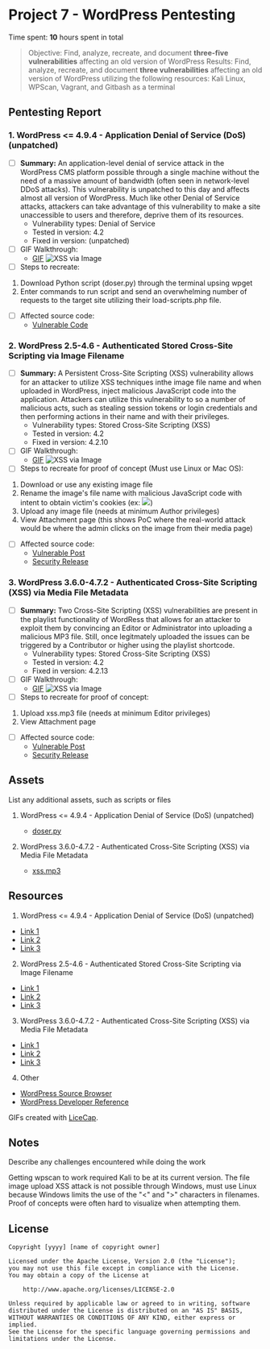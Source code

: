 # Project 7 - WordPress Pentesting

Time spent: **10** hours spent in total

> Objective: Find, analyze, recreate, and document **three-five vulnerabilities** affecting an old version of WordPress
> Results: Find, analyze, recreate, and document **three vulnerabilities** affecting an old version of WordPress utilizing the following resources: Kali Linux, WPScan, Vagrant, and Gitbash as a terminal

## Pentesting Report

### 1. WordPress <= 4.9.4 - Application Denial of Service (DoS) (unpatched)
  - [ ] **Summary:** An application-level denial of service attack in the WordPress CMS platform possible through a single machine without the need of a massive amount of bandwidth (often seen in network-level DDoS attacks). This vulnerability is unpatched to this day and affects almost all version of WordPress. Much like other Denial of Service attacks, attackers can take advantage of this vulnerability to make a site unaccessible to users and therefore, deprive them of its resources.
    - Vulnerability types: Denial of Service
    - Tested in version: 4.2
    - Fixed in version: (unpatched)
  - [ ] GIF Walkthrough: 
    - [GIF](https://github.com/HaTeMaiL/FacebookCodePathCourse_Authentic8/blob/master/WordPressPenTest/imgs/DoS.gif)
    ![XSS via Image](https://github.com/HaTeMaiL/FacebookCodePathCourse_Authentic8/blob/master/WordPressPenTest/imgs/DoS.gif)
  - [ ] Steps to recreate: 
1. Download Python script (doser.py) through the terminal upsing wpget
2. Enter commands to run script and send an overwhelming number of requests to the target site utilizing their load-scripts.php file.
  - [ ] Affected source code:
    - [Vulnerable Code](https://your-wordpress-site.com/wp-admin/load-scripts.php?c=1&load=editor,common,user-profile,media-widgets,media-gallery)
    
### 2. WordPress 2.5-4.6 - Authenticated Stored Cross-Site Scripting via Image Filename
  - [ ] **Summary:** A Persistent Cross-Site Scripting (XSS) vulnerability allows for an attacker to utilize XSS techniques inthe image file name and when uploaded in WordPress, inject malicious JavaScript code into the application. Attackers can utilize this vulnerability to so a number of malicious acts, such as stealing session tokens or login credentials and then performing actions in their name and with their privileges.
    - Vulnerability types: Stored Cross-Site Scripting (XSS)
    - Tested in version: 4.2
    - Fixed in version: 4.2.10
  - [ ] GIF Walkthrough: 
     - [GIF](https://github.com/HaTeMaiL/FacebookCodePathCourse_Authentic8/blob/master/WordPressPenTest/imgs/Image.gif)
     ![XSS via Image](https://github.com/HaTeMaiL/FacebookCodePathCourse_Authentic8/blob/master/WordPressPenTest/imgs/Image.gif)
  - [ ] Steps to recreate for proof of concept (Must use Linux or Mac OS): 
1. Download or use any existing image file
2. Rename the image's file name with malicious JavaScript code with intent to obtain victim's cookies (ex: <img src=a onerror=alert(document.cookie)>)
3. Upload any image file (needs at minimum Author privileges)
4. View Attachment page (this shows PoC where the real-world attack would be where the admin clicks on the image from their media page)
  - [ ] Affected source code:
    - [Vulnerable Post](http://your-wordpress-site.com/?attachment_id=#)
    - [Security Release](https://wordpress.org/news/2016/09/wordpress-4-6-1-security-and-maintenance-release/)
    
### 3. WordPress 3.6.0-4.7.2 - Authenticated Cross-Site Scripting (XSS) via Media File Metadata
  - [ ] **Summary:** Two Cross-Site Scripting (XSS) vulnerabilities are present in the playlist functionality of WordRess that allows for an attacker to exploit them by convincing an Editor or Administrator into uploading a malicious MP3 file. Still, once legitmately uploaded the issues can be triggered by a Contributor or higher using the playlist shortcode.
    - Vulnerability types: Stored Cross-Site Scripting (XSS)
    - Tested in version: 4.2
    - Fixed in version: 4.2.13
  - [ ] GIF Walkthrough: 
    - [GIF](https://github.com/HaTeMaiL/FacebookCodePathCourse_Authentic8/blob/master/WordPressPenTest/imgs/Audio.gif)
    ![XSS via Image](https://github.com/HaTeMaiL/FacebookCodePathCourse_Authentic8/blob/master/WordPressPenTest/imgs/Audio.gif)
  - [ ] Steps to recreate for proof of concept: 
1. Upload xss.mp3 file (needs at minimum Editor privileges)
2. View Attachment page
  - [ ] Affected source code:
    - [Vulnerable Post](http://your-wordpress-site.com/?attachment_id=#)
    - [Security Release](https://wordpress.org/news/2017/03/wordpress-4-7-3-security-and-maintenance-release/)

## Assets

List any additional assets, such as scripts or files

1. WordPress <= 4.9.4 - Application Denial of Service (DoS) (unpatched)
    - [doser.py](https://github.com/quitten/doser.py)

3. WordPress 3.6.0-4.7.2 - Authenticated Cross-Site Scripting (XSS) via Media File Metadata
    - [xss.mp3](https://www.securify.nl/advisory/SFY20160742/xss.mp3)

## Resources

1. WordPress <= 4.9.4 - Application Denial of Service (DoS) (unpatched)
- [Link 1](https://baraktawily.blogspot.com/2018/02/how-to-dos-29-of-world-wide-websites.html)
- [Link 2](https://thehackernews.com/2018/02/wordpress-dos-exploit.html)
- [Link 3](https://wpvulndb.com/vulnerabilities/9021)
    
2. WordPress 2.5-4.6 - Authenticated Stored Cross-Site Scripting via Image Filename
- [Link 1](https://sumofpwn.nl/advisory/2016/persistent_cross_site_scripting_vulnerability_in_wordpress_due_to_unsafe_processing_of_file_names.html)
- [Link 2](https://seclists.org/fulldisclosure/2016/Sep/6)
- [Link 3](https://wpvulndb.com/vulnerabilities/8615)
    
3. WordPress 3.6.0-4.7.2 - Authenticated Cross-Site Scripting (XSS) via Media File Metadata
- [Link 1](https://sumofpwn.nl/advisory/2016/wordpress_audio_playlist_functionality_is_affected_by_cross_site_scripting.html)
- [Link 2](https://seclists.org/oss-sec/2017/q1/563)
- [Link 3](https://wpvulndb.com/vulnerabilities/8765)

4. Other
- [WordPress Source Browser](https://core.trac.wordpress.org/browser/)
- [WordPress Developer Reference](https://developer.wordpress.org/reference/)

GIFs created with [LiceCap](http://www.cockos.com/licecap/).

## Notes

Describe any challenges encountered while doing the work

Getting wpscan to work required Kali to be at its current version. The file image upload XSS attack is not possible through Windows, must use Linux because Windows limits the use of the "<" and ">" characters in filenames. Proof of concepts were often hard to visualize when attempting them.

## License

    Copyright [yyyy] [name of copyright owner]

    Licensed under the Apache License, Version 2.0 (the "License");
    you may not use this file except in compliance with the License.
    You may obtain a copy of the License at

        http://www.apache.org/licenses/LICENSE-2.0

    Unless required by applicable law or agreed to in writing, software
    distributed under the License is distributed on an "AS IS" BASIS,
    WITHOUT WARRANTIES OR CONDITIONS OF ANY KIND, either express or implied.
    See the License for the specific language governing permissions and
    limitations under the License.
